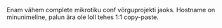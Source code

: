 Enam vähem complete mikrotiku conf võrguprojekti jaoks. Hostname on minunimeline, palun ära ole loll tehes 1:1 copy-paste.
